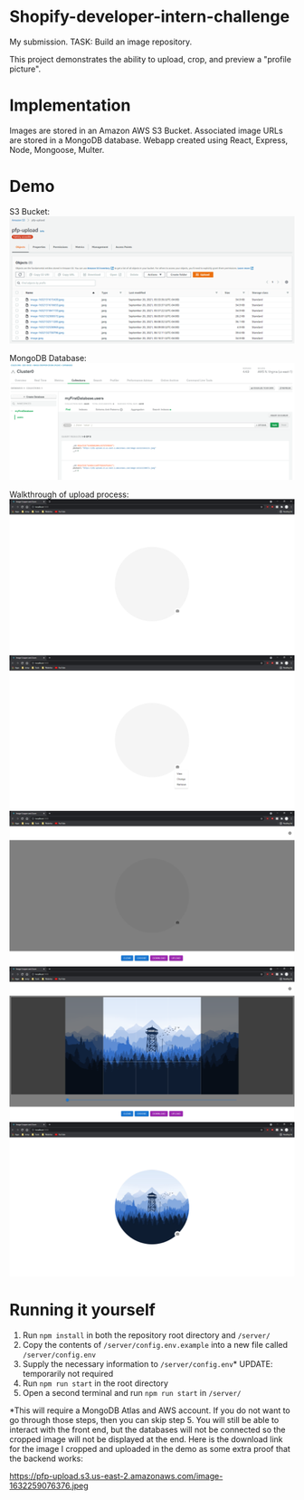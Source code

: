 # Shopify-developer-intern-challenge

My submission. TASK: Build an image repository.

This project demonstrates the ability to upload, crop, and preview a "profile picture".

# Implementation

Images are stored in an Amazon AWS S3 Bucket. Associated image URLs are stored in a MongoDB database. Webapp created using React, Express, Node, Mongoose, Multer.

# Demo

S3 Bucket:
![1](readme_images/aws.PNG)

MongoDB Database:
![2](readme_images/mongoDB.PNG)

Walkthrough of upload process:
![3](readme_images/homepage.PNG)
![4](readme_images/button_click.PNG)
![5](readme_images/cropper_open.PNG)
![6](readme_images/cropper_use.PNG)
![7](readme_images/picture_uploaded.PNG)

# Running it yourself

1. Run `npm install` in both the repository root directory and `/server/`
2. Copy the contents of `/server/config.env.example` into a new file called `/server/config.env`
3. Supply the necessary information to `/server/config.env`\* UPDATE: temporarily not required
4. Run `npm run start` in the root directory
5. Open a second terminal and run `npm run start` in `/server/`

\*This will require a MongoDB Atlas and AWS account. If you do not want to go through those steps, then you can skip step 5. You will still be able to interact with the front end, but the databases will not be connected so the cropped image will not be displayed at the end. Here is the download link for the image I cropped and uploaded in the demo as some extra proof that the backend works:

https://pfp-upload.s3.us-east-2.amazonaws.com/image-1632259076376.jpeg

